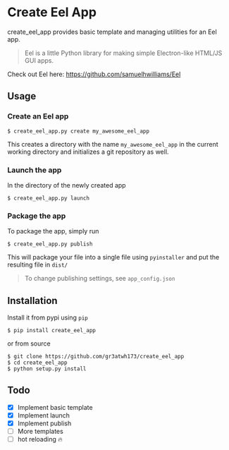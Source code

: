 # Create Eel App

create_eel_app provides basic template and managing utilities for an Eel app.  
  
> Eel is a little Python library for making simple Electron-like HTML/JS GUI apps.

Check out Eel here: https://github.com/samuelhwilliams/Eel

## Usage

### Create an Eel app

```
$ create_eel_app.py create my_awesome_eel_app
```
This creates a directory with the name 	```my_awesome_eel_app``` in the current working directory and initializes a git repository as well.

### Launch the app
In the directory of the newly created app
```
$ create_eel_app.py launch
```

### Package the app

To package the app, simply run

```
$ create_eel_app.py publish
```

This will package your file into a single file using ```pyinstaller``` and put the resulting file in ```dist/``` 
>To change publishing settings, see ```app_config.json```

## Installation
Install it from pypi using 	```pip```
```
$ pip install create_eel_app
```
or from source
```
$ git clone https://github.com/gr3atwh173/create_eel_app
$ cd create_eel_app
$ python setup.py install
```

## Todo
* [x] Implement basic template
* [x] Implement launch
* [x] Implement publish
* [ ] More templates
* [ ] hot reloading 🔥